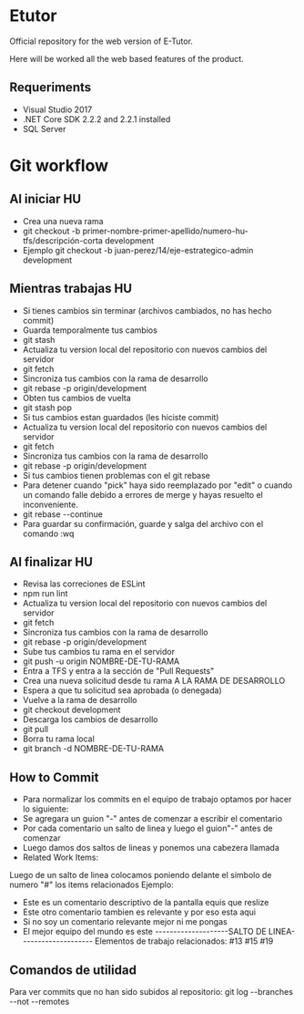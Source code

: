 # Etutor
Official repository for the web version of E-Tutor.

Here will be worked all the web based features of the product.

## Requeriments
- Visual Studio 2017
- .NET Core SDK 2.2.2 and 2.2.1 installed
- SQL Server


# Git workflow

## Al iniciar HU

- Crea una nueva rama
- git checkout -b primer-nombre-primer-apellido/numero-hu-tfs/descripción-corta development
- Ejemplo
git checkout -b juan-perez/14/eje-estrategico-admin development

## Mientras trabajas HU
 
- Si tienes cambios sin terminar (archivos cambiados, no has hecho commit)
- Guarda temporalmente tus cambios
- git stash
- Actualiza tu version local del repositorio con nuevos cambios del servidor
- git fetch
- Sincroniza tus cambios con la rama de desarrollo
- git rebase -p origin/development
- Obten tus cambios de vuelta
- git stash pop
- Si tus cambios estan guardados (les hiciste commit)
- Actualiza tu version local del repositorio con nuevos cambios del servidor
- git fetch
- Sincroniza tus cambios con la rama de desarrollo
- git rebase -p origin/development
- Si tus cambios tienen problemas con el git rebase
- Para detener cuando "pick" haya sido reemplazado por "edit" o cuando un comando falle debido a errores de merge y hayas resuelto el inconveniente.
- git rebase --continue
- Para guardar su confirmación, guarde y salga del archivo con el comando :wq
  
## Al finalizar HU
- Revisa las correciones de ESLint
- npm run lint
- Actualiza tu version local del repositorio con nuevos cambios del servidor
- git fetch
- Sincroniza tus cambios con la rama de desarrollo
- git rebase -p origin/development
- Sube tus cambios tu rama en el servidor
- git push -u origin NOMBRE-DE-TU-RAMA
- Entra a TFS y entra a la sección de "Pull Requests"
- Crea una nueva solicitud desde tu rama A LA RAMA DE DESARROLLO
- Espera a que tu solicitud sea aprobada (o denegada)
- Vuelve a la rama de desarrollo
- git checkout development
- Descarga los cambios de desarrollo
- git pull
- Borra tu rama local
- git branch -d NOMBRE-DE-TU-RAMA

## How to Commit
- Para normalizar los commits en el equipo de trabajo optamos por hacer lo siguiente:
- Se agregara un guion "-" antes de comenzar a escribir el comentario
- Por cada comentario un salto de linea y luego el guion"-" antes de comenzar
- Luego damos dos saltos de lineas y ponemos una cabezera llamada
- Related Work Items:

Luego de un salto de linea colocamos poniendo delante el simbolo de numero "#" los items relacionados
Ejemplo:
- Este es un comentario descriptivo de la pantalla equis que reslize
- Este otro comentario tambien es relevante y por eso esta aqui
- Si no soy un comentario relevante mejor ni me pongas 
- El mejor equipo del mundo es este
--------------------SALTO DE LINEA--------------------
Elementos de trabajo relacionados:
#13
#15
#19
 
 
## Comandos de utilidad
Para ver commits que no han sido subidos al repositorio: 
git log --branches --not --remotes
